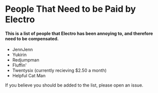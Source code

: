 # People That Need to be Paid by Electro
#### This is a list of people that Electro has been annoying to, and therefore need to be compensated.

- JennJenn
- Yukirin
- Redjumpman
- Fluffin'
- Twentysix (currently recieving $2.50 a month)
- Helpful Cat Man

If you believe you should be added to the list, please open an issue.

